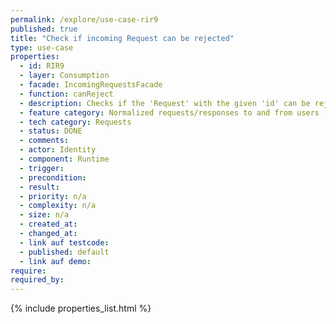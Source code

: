 ```yaml
---
permalink: /explore/use-case-rir9
published: true
title: "Check if incoming Request can be rejected"
type: use-case
properties:
  - id: RIR9
  - layer: Consumption
  - facade: IncomingRequestsFacade
  - function: canReject
  - description: Checks if the 'Request' with the given 'id' can be rejected.
  - feature category: Normalized requests/responses to and from users
  - tech category: Requests
  - status: DONE
  - comments:
  - actor: Identity
  - component: Runtime
  - trigger:
  - precondition:
  - result:
  - priority: n/a
  - complexity: n/a
  - size: n/a
  - created_at:
  - changed_at:
  - link auf testcode:
  - published: default
  - link auf demo:
require:
required_by:
---
```

{% include properties_list.html %}

